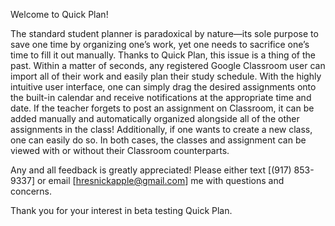 Welcome to Quick Plan! 

The standard student planner is paradoxical by nature—its sole purpose to save one time by organizing one’s work, yet one needs to sacrifice one’s time to fill it out manually. Thanks to Quick Plan, this issue is a thing of the past. Within a matter of seconds, any registered Google Classroom user can import all of their work and easily plan their study schedule. With the highly intuitive user interface, one can simply drag the desired assignments onto the built-in calendar and receive notifications at the appropriate time and date. If the teacher forgets to post an assignment on Classroom, it can be added manually and automatically organized alongside all of the other assignments in the class! Additionally, if one wants to create a new class, one can easily do so. In both cases, the classes and assignment can be viewed with or without their Classroom counterparts.

Any and all feedback is greatly appreciated! Please either text [(917) 853-9337] or email [hresnickapple@gmail.com] me with questions and concerns.

Thank you for your interest in beta testing Quick Plan.
